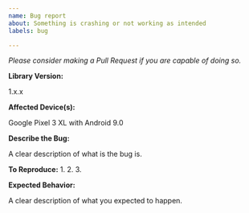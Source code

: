 ```yaml
---
name: Bug report
about: Something is crashing or not working as intended
labels: bug

---
```


*Please consider making a Pull Request if you are capable of doing so.*

**Library Version:**

1.x.x
 
**Affected Device(s):**
 
Google Pixel 3 XL with Android 9.0
 
**Describe the Bug:**

A clear description of what is the bug is.

**To Reproduce:**
1. 
2. 
3. 

**Expected Behavior:**

A clear description of what you expected to happen.
